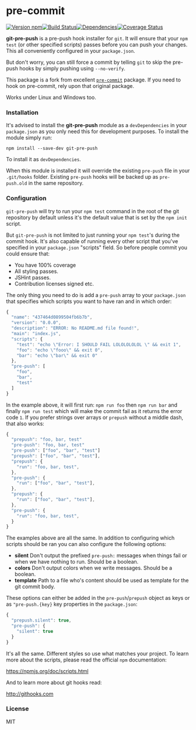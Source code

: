 # pre-commit

[![Version npm][version]](http://browsenpm.org/package/git-pre-push)[![Build Status][build]](https://travis-ci.org/observing/git-pre-push)[![Dependencies][david]](https://david-dm.org/observing/git-pre-push)[![Coverage Status][cover]](https://coveralls.io/r/observing/git-pre-push?branch=master)

[version]: http://img.shields.io/npm/v/git-pre-push.svg?style=flat-square
[build]: http://img.shields.io/travis/alykoshin/git-pre-push/master.svg?style=flat-square
[david]: https://img.shields.io/david/alykoshin/git-pre-push.svg?style=flat-square
[cover]: http://img.shields.io/coveralls/alykoshin/git-pre-push/master.svg?style=flat-square

**git-pre-push** is a pre-push hook installer for `git`. It will ensure that
your `npm test` (or other specified scripts) passes before you can push your
changes. This all conveniently configured in your `package.json`.

But don't worry, you can still force a commit by telling `git` to skip the
pre-push hooks by simply pushing using `--no-verify`.

This package is a fork from excellent [`pre-commit`](https://github.com/observing/pre-commit) package. 
If you need to hook on pre-commit, rely upon that original package.

Works under Linux and Windows too.


### Installation

It's advised to install the **git-pre-push** module as a `devDependencies` in your
`package.json` as you only need this for development purposes. To install the
module simply run:

```
npm install --save-dev git-pre-push
```

To install it as `devDependencies`. 

When this module is installed it will override
the existing `pre-push` file in your `.git/hooks` folder. Existing
`pre-push` hooks will be backed up as `pre-push.old` in the same repository.

### Configuration

`git-pre-push` will try to run your `npm test` command in the root of the git
repository by default unless it's the default value that is set by the `npm
init` script. 

But `git-pre-push` is not limited to just running your `npm test`'s during the
commit hook. It's also capable of running every other script that you've
specified in your `package.json` "scripts" field. So before people commit you
could ensure that:

- You have 100% coverage
- All styling passes.
- JSHint passes.
- Contribution licenses signed etc.

The only thing you need to do is add a `pre-push` array to your `package.json`
that specifies which scripts you want to have ran and in which order:

```js
{
  "name": "437464d0899504fb6b7b",
  "version": "0.0.0",
  "description": "ERROR: No README.md file found!",
  "main": "index.js",
  "scripts": {
    "test": "echo \"Error: I SHOULD FAIL LOLOLOLOLOL \" && exit 1",
    "foo": "echo \"fooo\" && exit 0",
    "bar": "echo \"bar\" && exit 0"
  },
  "pre-push": [
    "foo",
    "bar",
    "test"
  ]
}
```

In the example above, it will first run: `npm run foo` then `npm run bar` and
finally `npm run test` which will make the commit fail as it returns the error
code `1`.  If you prefer strings over arrays or `prepush` without a middle
dash, that also works:

```js
{
  "prepush": "foo, bar, test"
  "pre-push": "foo, bar, test"
  "pre-push": ["foo", "bar", "test"]
  "prepush": ["foo", "bar", "test"],
  "prepush": {
    "run": "foo, bar, test",
  },
  "pre-push": {
    "run": ["foo", "bar", "test"],
  },
  "prepush": {
    "run": ["foo", "bar", "test"],
  },
  "pre-push": {
    "run": "foo, bar, test",
  }
}
```

The examples above are all the same. In addition to configuring which scripts
should be ran you can also configure the following options:

- **silent** Don't output the prefixed `pre-push:` messages when things fail
  or when we have nothing to run. Should be a boolean.
- **colors** Don't output colors when we write messages. Should be a boolean.
- **template** Path to a file who's content should be used as template for the
  git commit body.

These options can either be added in the `pre-push`/`prepush` object as keys
or as `"pre-push.{key}` key properties in the `package.json`:

```js
{
  "prepush.silent": true,
  "pre-push": {
    "silent": true
  }
}
```

It's all the same. Different styles so use what matches your project. To learn
more about the scripts, please read the official `npm` documentation:

https://npmjs.org/doc/scripts.html

And to learn more about git hooks read:

http://githooks.com

### License

MIT
